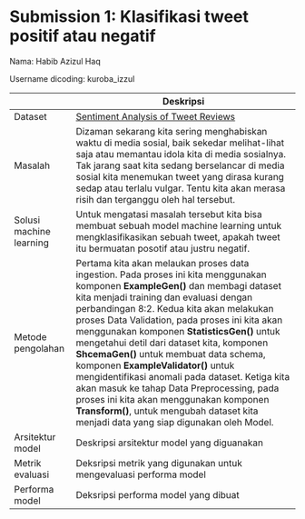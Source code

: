 # Submission 1: Klasifikasi tweet positif atau negatif
Nama: Habib Azizul Haq

Username dicoding: kuroba_izzul

| | Deskripsi |
| ----------- | ----------- |
| Dataset | [Sentiment Analysis of Tweet Reviews](https://www.kaggle.com/datasets/shibbirahmad22/sentiment-analysis-of-tweet-reviews?select=train.csv) |
| Masalah | Dizaman sekarang kita sering menghabiskan waktu di media sosial, baik sekedar melihat-lihat saja atau memantau idola kita di media sosialnya. Tak jarang saat kita sedang berselancar di media sosial kita menemukan tweet yang dirasa kurang sedap atau terlalu vulgar. Tentu kita akan merasa risih dan terganggu oleh hal tersebut. |
| Solusi machine learning | Untuk mengatasi masalah tersebut kita bisa membuat sebuah model machine learning untuk mengklasifikasikan sebuah tweet, apakah tweet itu bermuatan posotif atau justru negatif. |
| Metode pengolahan | Pertama kita akan melaukan proses data ingestion. Pada proses ini kita menggunakan komponen **ExampleGen()** dan membagi dataset kita menjadi training dan evaluasi dengan perbandingan 8:2. Kedua kita akan melakukan proses Data Validation, pada proses ini kita akan menggunakan komponen **StatisticsGen()** untuk mengetahui detil dari dataset kita, komponen **ShcemaGen()** untuk membuat data schema, komponen **ExampleValidator()** untuk mengidentifikasi anomali pada dataset. Ketiga kita akan masuk ke tahap Data Preprocessing, pada proses ini kita akan menggunakan komponen **Transform()**, untuk mengubah dataset kita menjadi data yang siap digunakan oleh Model. |
| Arsitektur model | Deskripsi arsitektur model yang diguanakan |
| Metrik evaluasi | Deksripsi metrik yang digunakan untuk mengevaluasi performa model |
| Performa model | Deksripsi performa model yang dibuat |
